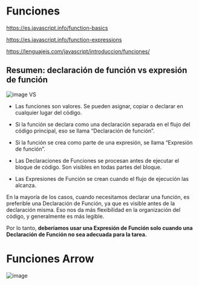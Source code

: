 # Funciones


https://es.javascript.info/function-basics

https://es.javascript.info/function-expressions

https://lenguajejs.com/javascript/introduccion/funciones/


## Resumen: declaración de función vs expresión de función

![image](https://github.com/profeMelola/LM-09-2023-24/assets/91023374/ba688796-4636-4698-b3a3-ead50730ecea) VS 


- Las funciones son valores. Se pueden asignar, copiar o declarar en cualquier lugar del código.

- Si la función se declara como una declaración separada en el flujo del código principal, eso se llama “Declaración de función”.

- Si la función se crea como parte de una expresión, se llama “Expresión de función”.

- Las Declaraciones de Funciones se procesan antes de ejecutar el bloque de código. Son visibles en todas partes del bloque.

- Las Expresiones de Función se crean cuando el flujo de ejecución las alcanza.

En la mayoría de los casos, cuando necesitamos declarar una función, es preferible una Declaración de Función, ya que es visible antes de la declaración misma. Eso nos da más flexibilidad en la organización del código, y generalmente es más legible.

Por lo tanto, **deberíamos usar una Expresión de Función solo cuando una Declaración de Función no sea adecuada para la tarea.**

# Funciones Arrow

![image](https://user-images.githubusercontent.com/91023374/227973584-515db6d0-a42c-4fc5-a6ec-8423ddd5a91a.png)
